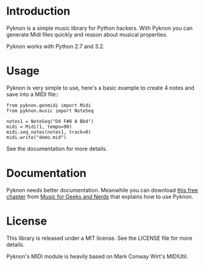 # Introduction

Pyknon is a simple music library for Python hackers. With Pyknon you
can generate Midi files quickly and reason about musical
properties.

Pyknon works with Python 2.7 and 3.2.

# Usage

Pyknon is very simple to use, here's a basic example to create 4 notes
and save into a MIDI file::

    from pyknon.genmidi import Midi
    from pyknon.music import NoteSeq

    notes1 = NoteSeq("D4 F#8 A Bb4")
    midi = Midi(1, tempo=90)
    midi.seq_notes(notes1, track=0)
    midi.write("demo.mid")

See the documentation for more details.

# Documentation

Pyknon needs better documentation. Meanwhile you can download [this free chapter](https://s3.amazonaws.com/musicforgeeksandnerds.com/Pyknon+from+Music+for+Geeks+and+Nerds.pdf) from [Music for Geeks and Nerds](http://musicforgeeksandnerds.com) that explains how to use Pyknon.

# License

This library is released under a MIT license. See the LICENSE file for
more details.

Pyknon's MIDI module is heavily based on Mark Conway Wirt's MIDIUtil.
